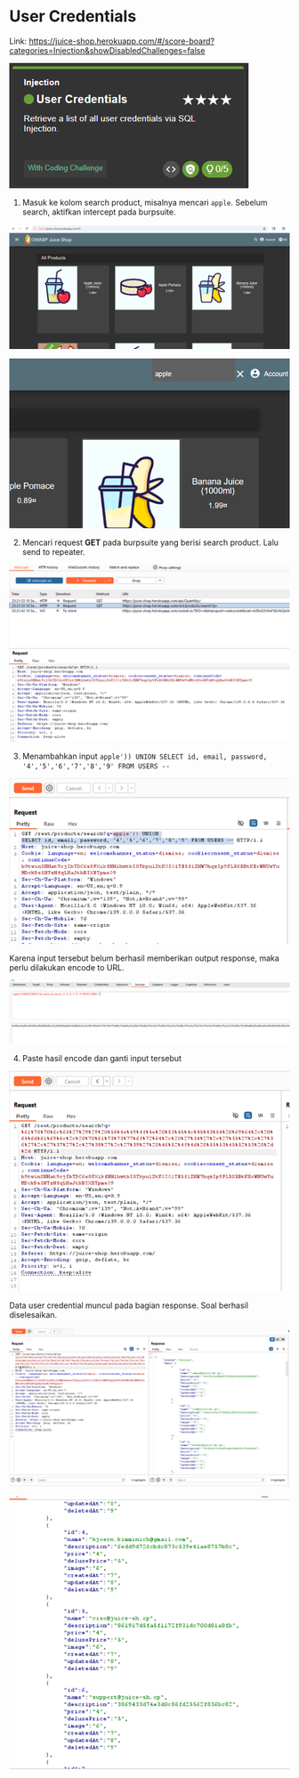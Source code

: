 # User Credentials

Link: https://juice-shop.herokuapp.com/#/score-board?categories=Injection&showDisabledChallenges=false 

![alt text](<img/Screenshot 2025-09-10 221655.png>)

1. Masuk ke kolom search product, misalnya mencari `apple`. Sebelum search, aktifkan intercept pada burpsuite.

![alt text](<img/Screenshot 2025-09-10 232124.png>)

![alt text](<img/Screenshot 2025-09-10 233124.png>)

2. Mencari request **GET** pada burpsuite yang berisi search product. Lalu send to repeater.

![alt text](<img/Screenshot 2025-09-10 232152.png>)

3. Menambahkan input `apple')) UNION SELECT id, email, password, '4','5','6','7','8','9' FROM USERS --`

![alt text](<img/Screenshot 2025-09-10 232738.png>)

Karena input tersebut belum berhasil memberikan output response, maka perlu dilakukan encode to URL.

![alt text](<img/Screenshot 2025-09-10 233012.png>)

4. Paste hasil encode dan ganti input tersebut

![alt text](<img/Screenshot 2025-09-10 232856.png>)

Data user credential muncul pada bagian response. Soal berhasil diselesaikan.

![alt text](<img/Screenshot 2025-09-10 232910.png>)

![alt text](<img/Screenshot 2025-09-10 232958.png>)